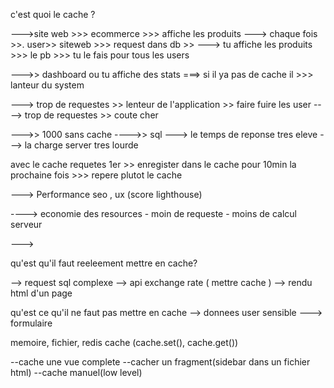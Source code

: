 c'est quoi le cache ?  

--->site web >>> ecommerce >>> affiche les produits
---> chaque fois >>. user>> siteweb >>> request dans db >>
---> tu affiche les produits >>> le pb >>> tu le fais pour tous les users 

--->> dashboard ou tu affiche des stats
===> si il ya pas de cache il >>> lanteur du system 

---> trop de requestes >> lenteur de l'application >> faire fuire les user 
----> trop de requestes >> coute cher 


--->> 1000 sans cache 
---->> sql 
---> le temps de reponse tres eleve 
---> la charge server tres lourde


avec le cache 
requetes 1er >> enregister dans le cache pour 10min 
la prochaine fois >>> repere plutot le cache 


---> Performance 
         seo , ux (score lighthouse)

----> economie des resources 
    - moin de requeste 
    - moins de calcul serveur  

---> 

qu'est qu'il faut reeleement mettre en cache? 

--> request sql complexe 
--> api exchange rate ( mettre cache )
--> rendu html d'un page 

qu'est ce qu'il ne faut pas mettre en cache 
--> donnees user sensible 
---> formulaire 

memoire, fichier, redis
cache (cache.set(), cache.get())

--cache une vue complete 
--cacher un fragment(sidebar dans un fichier html)
--cache manuel(low level)
